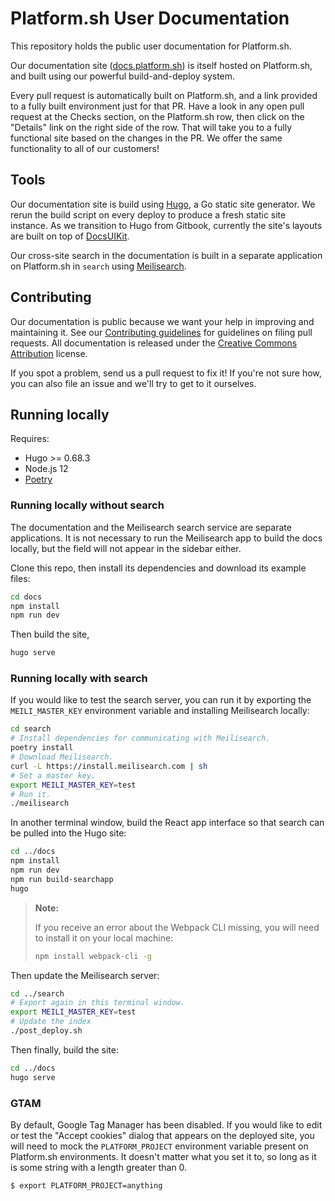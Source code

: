 # Platform.sh User Documentation

This repository holds the public user documentation for Platform.sh.

Our documentation site ([docs.platform.sh](https://docs.platform.sh/)) is itself hosted on Platform.sh, and built using our powerful build-and-deploy system.

Every pull request is automatically built on Platform.sh, and a link provided to a fully built environment just for that PR.  Have a look in any open pull request at the Checks section, on the Platform.sh row, then click on the "Details" link on the right side of the row.  That will take you to a fully functional site based on the changes in the PR.  We offer the same functionality to all of our customers!

## Tools

Our documentation site is build using [Hugo](https://gohugo.io), a Go static site generator. We rerun the build script on every deploy to produce a fresh static site instance. As we transition to Hugo from Gitbook, currently the site's layouts are built on top of [DocsUIKit](https://github.com/htmlstreamofficial/docs-ui-kit).

Our cross-site search in the documentation is built in a separate application on Platform.sh in `search` using [Meilisearch](https://www.meilisearch.com/).


## Contributing

Our documentation is public because we want your help in improving and maintaining it.  See our [Contributing guidelines](CONTRIBUTING.md) for guidelines on filing pull requests.  All documentation is released under the [Creative Commons Attribution](LICENSE.md) license.

If you spot a problem, send us a pull request to fix it!  If you're not sure how, you can also file an issue and we'll try to get to it ourselves.

## Running locally

Requires:

* Hugo >= 0.68.3
* Node.js 12
* [Poetry](https://python-poetry.org/docs/)

### Running locally without search

The documentation and the Meilisearch search service are separate applications. It is not necessary to run the Meilisearch app to build the docs locally, but the field will not appear in the sidebar either.

Clone this repo, then install its dependencies and download its example files:

```bash
cd docs
npm install
npm run dev
```

Then build the site,

```bash
hugo serve
```

### Running locally with search

If you would like to test the search server, you can run it by exporting the `MEILI_MASTER_KEY` environment variable and installing Meilisearch locally:

```bash
cd search
# Install dependencies for communicating with Meilisearch.
poetry install
# Download Meilisearch.
curl -L https://install.meilisearch.com | sh
# Set a master key.
export MEILI_MASTER_KEY=test
# Run it.
./meilisearch
```

In another terminal window, build the React app interface so that search can be pulled into the Hugo site:

```bash
cd ../docs
npm install
npm run dev
npm run build-searchapp
hugo
```

> **Note:**
>
> If you receive an error about the Webpack CLI missing, you will need to install it on your local machine:
>
> ```bash
> npm install webpack-cli -g
> ```

Then update the Meilisearch server:

```bash
cd ../search
# Export again in this terminal window.
export MEILI_MASTER_KEY=test
# Update the index
./post_deploy.sh
```

Then finally, build the site:

```bash
cd ../docs
hugo serve
```

### GTAM

By default, Google Tag Manager has been disabled. If you would like to edit or test the "Accept cookies" dialog that appears on the deployed site, you will need to mock the `PLATFORM_PROJECT` environment variable present on Platform.sh environments. It doesn't matter what you set it to, so long as it is some string with a length greater than 0.

```bash
$ export PLATFORM_PROJECT=anything
```
